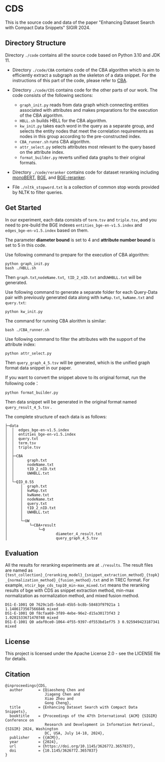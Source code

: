 # CDS

This is the source code and data of the paper "Enhancing Dataset Search with Compact Data Snippets" SIGIR 2024.

## Directory Structure

Directory `./code` contains all the source code based on Python 3.10 and JDK 11.

+ Directory `./code/CBA` contains code of the CBA algorithm which is aim to efficiently extract a subgraph as the skeleton of a data snippet.
  For the instructions of this part of the code, please refer to [CBA](https://github.com/nju-websoft/CBA).

+ Directory `./code/CDS` contains code for the other parts of our work.
  The code consists of the following sections:
  + `graph_init.py` reads from data graph which connecting entities associated with attributes and  makes preparations for the execution of the CBA algorithm.
  + `HBLL.sh` builds HBLL for the CBA algorithm.
  + `kw_init.py`  takes each word in the query as a separate group, and selects the entity nodes that meet the correlation requirements as nodes in this group according to the pre-constructed index.
  + `CBA_runner.sh` runs CBA algorithm.
  + `attr_select.py` selects attributes most relevant to the query based on the attribute index.
  + `format_builder.py` reverts unified data graphs to their original formats.

+ Directory `./code/reranker` contains code for dataset reranking including [monoBERT](https://huggingface.co/castorini/monobert-large-msmarco), [BGE](https://huggingface.co/BAAI/bge-large-en-v1.5), and [BGE-reranker](https://huggingface.co/BAAI/bge-reranker-large).

+ File `./nltk_stopword.txt` is a collection of common stop words provided by NLTK to filter queries.

## Get Started

In our experiment, each data consists of `term.tsv`  and `triple.tsv`, and you need to pre-build the BGE indexes `entities_bge-en-v1.5.index` and `edges_bge-en-v1.5.index` based on them.

The parameter **diameter bound** is set to 4 and **attribute number bound** is set to 5 in this code.

Use following command to prepare for the execution of CBA algorithm:

```
python graph_init.py
bash ./HBLL.sh
```

Then `graph.txt`,`nodeName.txt`,` tID_2_nID.txt` and`UWHBLL.txt` will be generated.

Use following command to generate a separate folder for each Query-Data pair with previously generated data along with `kwMap.txt`, `kwName.txt` and `query.txt`:

```
python kw_init.py
```

The command for running CBA alorithm is similar:

```
bash ./CBA_runner.sh
```

Use following command to filter the attributes with the support of the attribute index:

```
python attr_select.py
```

Then `query_graph_4_5.tsv` will be generated, which is the unified graph format data snippet in our paper.

If you want to convert the snippet above to its original format, run the following code：

```
python format_builder.py
```

Then data snippet will be generated in the original format named  `query_result_4_5.tsv` .

The complete structure of each data is as follows:

```
├─data
│  │  edges_bge-en-v1.5.index
│  │  entities_bge-en-v1.5.index
│  │  query.txt
│  │  term.tsv
│  │  triple.tsv
│  │
│  ├─CBA
│  │      graph.txt
│  │      nodeName.txt
│  │      tID_2_nID.txt
│  │      UWHBLL.txt
│  │
│  └─QID_0.55
│      │  graph.txt
│      │  kwMap.txt
│      │  kwName.txt
│      │  nodeName.txt
│      │  query.txt
│      │  tID_2_nID.txt
│      │  UWHBLL.txt
│      │
│      └─UW
│          └─CBA+result
│              └─0
│                      diameter_4_result.txt
│                      query_graph_4_5.tsv
```

## Evaluation

All the results for reranking experiments are at `./results`. The result files are named as `{test_collection}_{reranking_model}_{snippet_extraction_method}_{topk}_{normalization_method}_{fusion_method}.txt` and in TREC format. For example, `ntcir_bge_cds_top10_min-max_mixed.txt` means the reranking results of bge with CDS as snippet extraction method, min-max normalization as normalization method, and mixed fusion method.

```
DS1-E-1001 Q0 7629c1d5-5da8-45b5-bc8b-58483f97921a 1 1.1486173567566846 mixed
DS1-E-1001 Q0 f8cfaa69-3f89-4ebe-96e2-d15a30173f43 2 1.0281533671470748 mixed
DS1-E-1001 Q0 adaf0ce0-1064-4f55-9397-df553bd1ef75 3 0.925949423187341 mixed
```

## License
This project is licensed under the Apache License 2.0 - see the LICENSE file for details.

## Citation

```
@inproceedings{CDS,
  author       = {Qiaosheng Chen and
                  Jiageng Chen and
                  Xiao Zhou and
                  Gong Cheng},
  title        = {Enhancing Dataset Search with Compact Data Snippets},
  booktitle    = {Proceedings of the 47th International {ACM} {SIGIR} Conference on
                  Research and Development in Information Retrieval, {SIGIR} 2024, Washington
                  DC, USA, July 14-18, 2024},
  publisher    = {{ACM}},
  year         = {2024},
  url          = {https://doi.org/10.1145/3626772.3657837},
  doi          = {10.1145/3626772.3657837}
}
```
